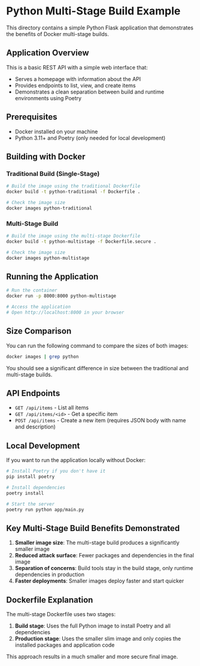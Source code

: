 # Python Multi-Stage Build Example

This directory contains a simple Python Flask application that demonstrates the benefits of Docker multi-stage builds.

## Application Overview

This is a basic REST API with a simple web interface that:
- Serves a homepage with information about the API
- Provides endpoints to list, view, and create items
- Demonstrates a clean separation between build and runtime environments using Poetry

## Prerequisites

- Docker installed on your machine
- Python 3.11+ and Poetry (only needed for local development)

## Building with Docker

### Traditional Build (Single-Stage)

```bash
# Build the image using the traditional Dockerfile
docker build -t python-traditional -f Dockerfile .

# Check the image size
docker images python-traditional
```

### Multi-Stage Build

```bash
# Build the image using the multi-stage Dockerfile
docker build -t python-multistage -f Dockerfile.secure .

# Check the image size
docker images python-multistage
```

## Running the Application

```bash
# Run the container
docker run -p 8000:8000 python-multistage

# Access the application
# Open http://localhost:8000 in your browser
```

## Size Comparison

You can run the following command to compare the sizes of both images:

```bash
docker images | grep python
```

You should see a significant difference in size between the traditional and multi-stage builds.

## API Endpoints

- `GET /api/items` - List all items
- `GET /api/items/<id>` - Get a specific item
- `POST /api/items` - Create a new item (requires JSON body with name and description)

## Local Development

If you want to run the application locally without Docker:

```bash
# Install Poetry if you don't have it
pip install poetry

# Install dependencies
poetry install

# Start the server
poetry run python app/main.py
```

## Key Multi-Stage Build Benefits Demonstrated

1. **Smaller image size**: The multi-stage build produces a significantly smaller image
2. **Reduced attack surface**: Fewer packages and dependencies in the final image
3. **Separation of concerns**: Build tools stay in the build stage, only runtime dependencies in production
4. **Faster deployments**: Smaller images deploy faster and start quicker

## Dockerfile Explanation

The multi-stage Dockerfile uses two stages:

1. **Build stage**: Uses the full Python image to install Poetry and all dependencies
2. **Production stage**: Uses the smaller slim image and only copies the installed packages and application code

This approach results in a much smaller and more secure final image.
